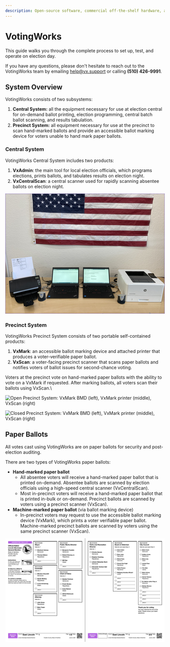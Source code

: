 ```yaml
---
description: Open-source software, commercial off-the-shelf hardware, and paper ballots.
---
```


# VotingWorks

This guide walks you through the complete process to set up, test, and operate on election day.

If you have any questions, please don't hesitate to reach out to the VotingWorks team by emailing [help@vx.support](mailto:help@vx.support) or calling **(510) 426-9991**.

## System Overview

VotingWorks consists of two subsystems:

1. **Central System:** all the equipment necessary for use at election central for on-demand ballot printing, election programming, central batch ballot scanning, and results tabulation.
2. **Precinct System:** all equipment necessary for use at the precinct to scan hand-marked ballots and provide an accessible ballot marking device for voters unable to hand mark paper ballots.

### Central System

VotingWorks Central System includes two products:

1. **VxAdmin**: the main tool for local election officials, which programs elections, prints ballots, and tabulates results on election night.
2. **VxCentralScan**: a central scanner used for rapidly scanning absentee ballots on election night.

![Central System: VxCentralScan (left) and VxAdmin (right)](<.gitbook/assets/image (178).png>)

### Precinct System

VotingWorks Precinct System consists of two portable self-contained products:

1. **VxMark**: an accessible ballot marking device and attached printer that produces a voter-verifiable paper ballot.
2. **VxScan**: a voter-facing precinct scanner that scans paper ballots and notifies voters of ballot issues for second-chance voting.

Voters at the precinct vote on hand-marked paper ballots with the ability to vote on a VxMark if requested. After marking ballots, all voters scan their ballots using VxScan.\


![Open Precinct System: VxMark BMD (left), VxMark printer (middle), VxScan (right) ](.gitbook/assets/precinct\_open.jpg)

![Closed Precinct System: VxMark BMD (left), VxMark printer (middle), VxScan (right)](.gitbook/assets/precinct\_closed.jpg)

## Paper Ballots

All votes cast using VotingWorks are on paper ballots for security and post-election auditing.&#x20;

There are two types of VotingWorks paper ballots:

* **Hand-marked paper ballot**
  * All absentee voters will receive a hand-marked paper ballot that is printed on-demand. Absentee ballots are scanned by election officials using a high-speed central scanner (VxCentralScan).
  * Most in-precinct voters will receive a hand-marked paper ballot that is printed in-bulk or on-demand. Precinct ballots are scanned by voters using a precinct scanner (VxScan).&#x20;
* **Machine-marked paper ballot** (via ballot marking device)
  * In-precinct voters may request to use the accessible ballot marking device (VxMark), which prints a voter verifiable paper ballot. Machine-marked precinct ballots are scanned by voters using the same precinct scanner (VxScan).

![Sample Hand-Marked Paper Ballot](.gitbook/assets/sampleballot.png)
